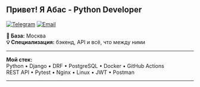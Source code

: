 ## Привет! Я Абас - Python Developer

[![Telegram](https://img.shields.io/badge/-Мой_tg-0088cc?style=flat&logo=telegram)](https://t.me/Abas_eff)
[![Email](https://img.shields.io/badge/-abas.lampejev@yandex.ru-8B89CC?style=flat&logo=mail.ru&logoColor=white)](mailto:abas.lampejev@yandex.ru)

**📍 База:** Москва  
**💡 Специализация:** бэкенд, API и всё, что между ними  

---

**Мой стек:**  
Python • Django • DRF • PostgreSQL • Docker • GitHub Actions  
REST API • Pytest • Nginx • Linux • JWT • Postman

---
